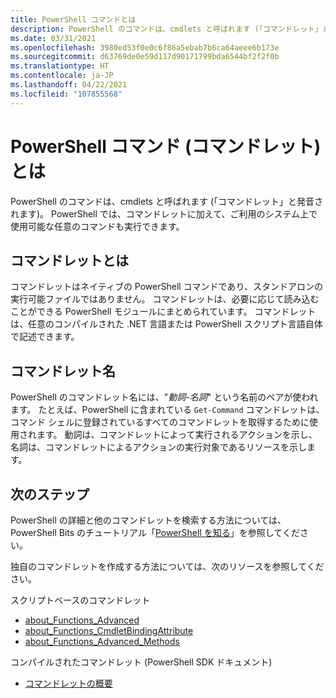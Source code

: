 ```yaml
---
title: PowerShell コマンドとは
description: PowerShell のコマンドは、cmdlets と呼ばれます (「コマンドレット」と発音されます)
ms.date: 03/31/2021
ms.openlocfilehash: 3980ed53f0e0c6f86a5ebab7b6ca64aeee6b173e
ms.sourcegitcommit: d63769de0e59d117d90171799bda6544bf2f2f0b
ms.translationtype: HT
ms.contentlocale: ja-JP
ms.lasthandoff: 04/22/2021
ms.locfileid: "107855568"
---
```

# <a name="what-is-a-powershell-command-cmdlet"></a>PowerShell コマンド (コマンドレット) とは

PowerShell のコマンドは、cmdlets と呼ばれます (「コマンドレット」と発音されます)。 PowerShell では、コマンドレットに加えて、ご利用のシステム上で使用可能な任意のコマンドも実行できます。

## <a name="what-is-a-cmdlet"></a>コマンドレットとは

コマンドレットはネイティブの PowerShell コマンドであり、スタンドアロンの実行可能ファイルではありません。 コマンドレットは、必要に応じて読み込むことができる PowerShell モジュールにまとめられています。 コマンドレットは、任意のコンパイルされた .NET 言語または PowerShell スクリプト言語自体で記述できます。

## <a name="cmdlet-names"></a>コマンドレット名

PowerShell のコマンドレット名には、"_動詞-名詞_" という名前のペアが使われます。 たとえば、PowerShell に含まれている `Get-Command` コマンドレットは、コマンド シェルに登録されているすべてのコマンドレットを取得するために使用されます。 動詞は、コマンドレットによって実行されるアクションを示し、名詞は、コマンドレットによるアクションの実行対象であるリソースを示します。

## <a name="next-steps"></a>次のステップ

PowerShell の詳細と他のコマンドレットを検索する方法については、PowerShell Bits のチュートリアル「[PowerShell を知る](learn/tutorials/01-discover-powershell.md)」を参照してください。

独自のコマンドレットを作成する方法については、次のリソースを参照してください。

スクリプトベースのコマンドレット

- [about_Functions_Advanced](/powershell/module/microsoft.powershell.core/about/about_functions_advanced)
- [about_Functions_CmdletBindingAttribute](/powershell/module/microsoft.powershell.core/about/about_functions_cmdletbindingattribute)
- [about_Functions_Advanced_Methods](/powershell/module/microsoft.powershell.core/about/about_functions_advanced_methods)

コンパイルされたコマンドレット (PowerShell SDK ドキュメント)

- [コマンドレットの概要](developer/cmdlet/cmdlet-overview.md)

